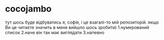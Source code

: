 # cocojambo
тут шось буде відбуватись
я, софія, і це взагалі-то мій репозиторій. якщо Ви це читаєте значить в мене вийшло шось зробити)
1.нумерований список
2.наче він так має виглядати
3.напевно
